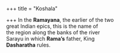 +++
title = "Koshala"

+++
In the **Ramayana**, the earlier of the two  
great Indian epics, this is the name of  
the region along the banks of the river  
Sarayu in which **Rama’s** father, King  
**Dasharatha** rules.